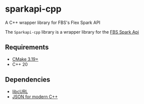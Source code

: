 # sparkapi-cpp

A C++ wrapper library for FBS's Flex Spark API

The `Sparkapi-cpp` library is a wrapper library for the [FBS Spark Api](https://sparkplatform.com/)

## Requirements

* [CMake 3.19+](https://cmake.org/)
* C++ 20

## Dependencies

* [libcURL](https://curl.se/libcurl/)
* [JSON for modern C++](https://github.com/nlohmann/json)

